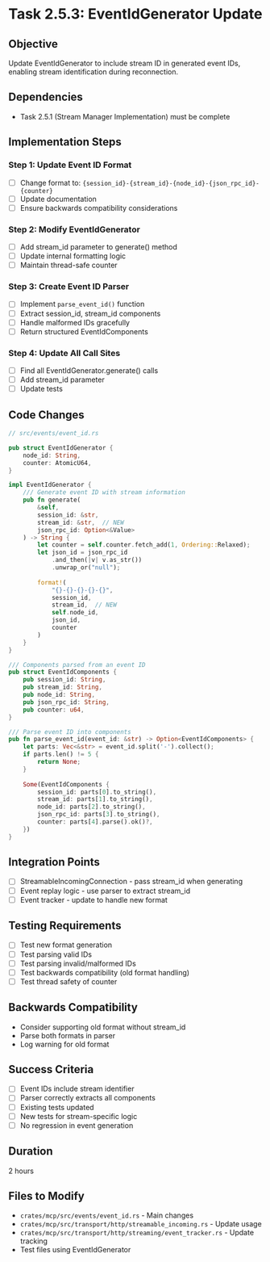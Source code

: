 # Task 2.5.3: EventIdGenerator Update

## Objective
Update EventIdGenerator to include stream ID in generated event IDs, enabling stream identification during reconnection.

## Dependencies
- Task 2.5.1 (Stream Manager Implementation) must be complete

## Implementation Steps

### Step 1: Update Event ID Format
- [ ] Change format to: `{session_id}-{stream_id}-{node_id}-{json_rpc_id}-{counter}`
- [ ] Update documentation
- [ ] Ensure backwards compatibility considerations

### Step 2: Modify EventIdGenerator
- [ ] Add stream_id parameter to generate() method
- [ ] Update internal formatting logic
- [ ] Maintain thread-safe counter

### Step 3: Create Event ID Parser
- [ ] Implement `parse_event_id()` function
- [ ] Extract session_id, stream_id components
- [ ] Handle malformed IDs gracefully
- [ ] Return structured EventIdComponents

### Step 4: Update All Call Sites
- [ ] Find all EventIdGenerator.generate() calls
- [ ] Add stream_id parameter
- [ ] Update tests

## Code Changes

```rust
// src/events/event_id.rs

pub struct EventIdGenerator {
    node_id: String,
    counter: AtomicU64,
}

impl EventIdGenerator {
    /// Generate event ID with stream information
    pub fn generate(
        &self, 
        session_id: &str,
        stream_id: &str,  // NEW
        json_rpc_id: Option<&Value>
    ) -> String {
        let counter = self.counter.fetch_add(1, Ordering::Relaxed);
        let json_id = json_rpc_id
            .and_then(|v| v.as_str())
            .unwrap_or("null");
        
        format!(
            "{}-{}-{}-{}-{}",
            session_id,
            stream_id,  // NEW
            self.node_id,
            json_id,
            counter
        )
    }
}

/// Components parsed from an event ID
pub struct EventIdComponents {
    pub session_id: String,
    pub stream_id: String,
    pub node_id: String,
    pub json_rpc_id: String,
    pub counter: u64,
}

/// Parse event ID into components
pub fn parse_event_id(event_id: &str) -> Option<EventIdComponents> {
    let parts: Vec<&str> = event_id.split('-').collect();
    if parts.len() != 5 {
        return None;
    }
    
    Some(EventIdComponents {
        session_id: parts[0].to_string(),
        stream_id: parts[1].to_string(),
        node_id: parts[2].to_string(),
        json_rpc_id: parts[3].to_string(),
        counter: parts[4].parse().ok()?,
    })
}
```

## Integration Points
- [ ] StreamableIncomingConnection - pass stream_id when generating
- [ ] Event replay logic - use parser to extract stream_id
- [ ] Event tracker - update to handle new format

## Testing Requirements
- [ ] Test new format generation
- [ ] Test parsing valid IDs
- [ ] Test parsing invalid/malformed IDs
- [ ] Test backwards compatibility (old format handling)
- [ ] Test thread safety of counter

## Backwards Compatibility
- Consider supporting old format without stream_id
- Parse both formats in parser
- Log warning for old format

## Success Criteria
- [ ] Event IDs include stream identifier
- [ ] Parser correctly extracts all components
- [ ] Existing tests updated
- [ ] New tests for stream-specific logic
- [ ] No regression in event generation

## Duration
2 hours

## Files to Modify
- `crates/mcp/src/events/event_id.rs` - Main changes
- `crates/mcp/src/transport/http/streamable_incoming.rs` - Update usage
- `crates/mcp/src/transport/http/streaming/event_tracker.rs` - Update tracking
- Test files using EventIdGenerator